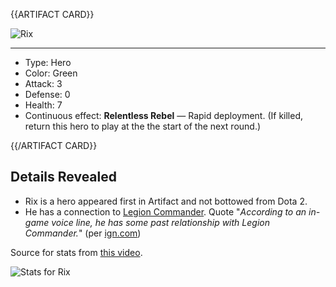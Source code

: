{{ARTIFACT CARD}}

<!-- Card image goes here. -->

![Rix](https://i.imgur.com/NQQGAKi.jpg)

---

<!-- Card description goes here. -->

* Type: Hero
* Color: Green
* Attack: 3
* Defense: 0
* Health: 7
* Continuous effect: **Relentless Rebel** — Rapid deployment. (If killed, return this hero to 
play at the the start of the next round.)

{{/ARTIFACT CARD}}

## Details Revealed

* Rix is a hero appeared first in Artifact and not bottowed from Dota 2.
* He has a connection to [Legion Commander](https://ggs.wiki/artifact/cards/legion-commander). Quote "*According to an in-game voice line, he has some past relationship with Legion Commander.*" (per [ign.com](http://www.ign.com/articles/2018/03/09/valves-artifact-contains-three-new-dota-characters))


Source for stats from [this video](https://www.youtube.com/watch?v=kgfXzegOYFM).

![Stats for Rix](https://i.imgur.com/OpwQga8.png)
